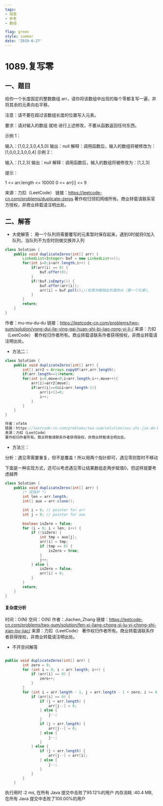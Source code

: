 ```yaml
---
tags: 
- 简答
- 参考
- 数组

flag: green
style: summer
date: '2019-6-27'
---
```



# 1089.复写零

## 一、题目

给你一个长度固定的整数数组 arr，请你将该数组中出现的每个零都复写一遍，并将其余的元素向右平移。

注意：请不要在超过该数组长度的位置写入元素。

要求：请对输入的数组 就地 进行上述修改，不要从函数返回任何东西。

 

示例 1：

输入：[1,0,2,3,0,4,5,0]
输出：null
解释：调用函数后，输入的数组将被修改为：[1,0,0,2,3,0,0,4]
示例 2：

输入：[1,2,3]
输出：null
解释：调用函数后，输入的数组将被修改为：[1,2,3]
 

提示：

1 <= arr.length <= 10000
0 <= arr[i] <= 9

来源：力扣（LeetCode）
链接：https://leetcode-cn.com/problems/duplicate-zeros
著作权归领扣网络所有。商业转载请联系官方授权，非商业转载请注明出处。

## 二、解答

- 大佬解答：
用一个队列将需要覆写的元素暂时保存起来，遇到0时就将0加入队列，当队列不为空时则做交换并入列
```java
class Solution {
    public void duplicateZeros(int[] arr) {
        LinkedList<Integer> buf = new LinkedList<>();
        for(int i=0;i<arr.length;i++) {
            if(arr[i] == 0) {
                buf.offer(0);
            }
            if(!buf.isEmpty()) {
                buf.offer(arr[i]);
                arr[i] = buf.poll();//检索并删除此列表的头（第一个元素）。
            }
        }
        return;
    }
}
```
作者：mu-mu-du-du
链接：https://leetcode-cn.com/problems/two-sum/solution/yong-dui-lie-ying-gai-huan-shi-bi-jiao-rong-yi-li-/
来源：力扣（LeetCode）
著作权归作者所有。商业转载请联系作者获得授权，非商业转载请注明出处。



- 方法二：

```java
class Solution {
    public void duplicateZeros(int[] arr) {
        int[] arr2 = Arrays.copyOf(arr,arr.length);
        if(arr.length==1)return;
        for(int i=0,move=0;i<arr.length;i++,move++){
            arr[i]=arr2[move];
            if(arr[i]==0&&i<arr.length-1){
                arr[i+1]=0;
                i++;
            }
        }
    }
}

作者：xfatm
链接：https://leetcode-cn.com/problems/two-sum/solution/zui-zhi-jie-de-ban-fa-by-xfatm/
来源：力扣（LeetCode）
著作权归作者所有。商业转载请联系作者获得授权，非商业转载请注明出处。
```

- 方法三：

分析：遇见零需要重复，但不是覆盖！所以用两个指针即可，遇见零则暂时不移动

下面是一种实现方式，还可以考虑遇见零让结果数组走两步赋值0，但这样就要考虑越界

```java
class Solution {
    public void duplicateZeros(int[] arr) {
        /* 双指针 */
        int len = arr.length;
        int[] aux = arr.clone();

        int i = 0; // pointer for arr
        int j = 0; // pointer for aux        
        
        boolean isZero = false;
        for (i = 0; i < len; i++) {
            if (!isZero) {
                int tmp = aux[j];
                arr[i] = tmp;
                if (tmp == 0) {
                    isZero = true;
                }
                j++;
            } else {
                isZero = false;
                arr[i] = 0;
            }
        }
        return;
    }
}
```

#### 复杂度分析

时间：O(N)
空间：O(N)
作者：Jiachen_Zhang
链接：https://leetcode-cn.com/problems/two-sum/solution/fen-xi-liang-chong-si-lu-yi-chong-shi-xian-by-jiac/
来源：力扣（LeetCode）
著作权归作者所有。商业转载请联系作者获得授权，非商业转载请注明出处。

- 不开空间解答

```java

public void duplicateZeros(int[] arr) {
		int zero = 0;
		for (int i = 0; i < arr.length; i++) {
			if (arr[i] == 0) {
				zero++;
			}
		}
		for (int i = arr.length - 1, j = arr.length - 1 + zero; i >= 0; i--) {
			if (arr[i] == 0) {
				if (j < arr.length) {
					arr[j--] = 0;
				} else {
					j--;
				}
				if (j < arr.length) {
					arr[j--] = 0;
				} else {
					j--;
				}
			} else {
				if (j < arr.length) {
					arr[j--] = arr[i];
				} else {
					j--;
				}
			}
		}
	}
```

执行用时 :2 ms, 在所有 Java 提交中击败了95.12%的用户
内存消耗 :40.4 MB, 在所有 Java 提交中击败了100.00%的用户










